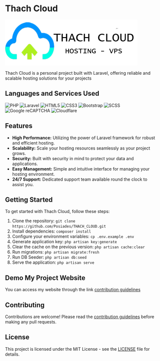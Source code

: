 # Thach Cloud

![Thach Cloud Logo](public/images/logo_readme.png)

Thach Cloud is a personal project built with Laravel, offering reliable and scalable hosting solutions for your projects

## Languages and Services Used

![PHP](https://img.shields.io/badge/-PHP-777BB4?style=for-the-badge&logo=php&logoColor=white)
![Laravel](https://img.shields.io/badge/-Laravel-FF2D20?style=for-the-badge&logo=laravel&logoColor=white)
![HTML5](https://img.shields.io/badge/-HTML5-E34F26?style=for-the-badge&logo=html5&logoColor=white)
![CSS3](https://img.shields.io/badge/-CSS3-1572B6?style=for-the-badge&logo=css3&logoColor=white)
![Bootstrap](https://img.shields.io/badge/Bootstrap-563D7C?style=for-the-badge&logo=bootstrap&logoColor=white)
![SCSS](https://img.shields.io/badge/-SCSS-CC6699?style=for-the-badge&logo=sass&logoColor=white)
![Google reCAPTCHA](https://img.shields.io/badge/-Google%20reCAPTCHA-4285F4?style=for-the-badge&logo=google&logoColor=white)
![Cloudflare](https://img.shields.io/badge/-Cloudflare-F38020?style=for-the-badge&logo=cloudflare&logoColor=white)

## Features

- **High Performance:** Utilizing the power of Laravel framework for robust and efficient hosting.
- **Scalability:** Scale your hosting resources seamlessly as your project grows.
- **Security:** Built with security in mind to protect your data and applications.
- **Easy Management:** Simple and intuitive interface for managing your hosting environment.
- **24/7 Support:** Dedicated support team available round the clock to assist you.

## Getting Started

To get started with Thach Cloud, follow these steps:

1. Clone the repository: `git clone https://github.com/Posiades/THACH_CLOUD.git`
2. Install dependencies: `composer install`
3. Configure your environment variables: `cp .env.example .env`
4. Generate application key: `php artisan key:generate`
5. Clear the cache on the previous version: `php artisan cache:clear`
6. Run migrations: `php artisan migrate:fresh`
7. Run DB Seeder: `php artisan db:seed`
8. Serve the application: `php artisan serve`

## Demo My Project Website

You can access my website through the link [contribution guidelines](nguyenngocthach.id.vn)

## Contributing

Contributions are welcome! Please read the [contribution guidelines](link_to_contributing_guidelines) before making any pull requests.

## License

This project is licensed under the MIT License - see the [LICENSE](link_to_license) file for details.
